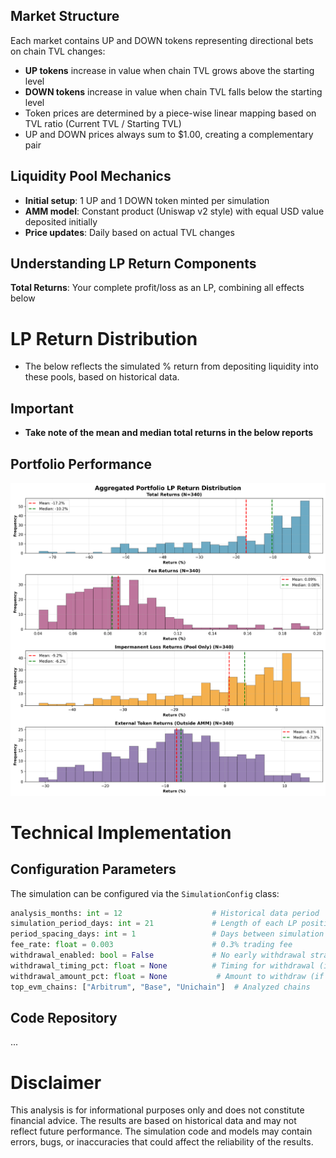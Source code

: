 ## Market Structure  
Each market contains UP and DOWN tokens representing directional bets on chain TVL changes:
- **UP tokens** increase in value when chain TVL grows above the starting level
- **DOWN tokens** increase in value when chain TVL falls below the starting level  
- Token prices are determined by a piece-wise linear mapping based on TVL ratio (Current TVL / Starting TVL)
- UP and DOWN prices always sum to $1.00, creating a complementary pair

## Liquidity Pool Mechanics
- **Initial setup**: 1 UP and 1 DOWN token minted per simulation
- **AMM model**: Constant product (Uniswap v2 style) with equal USD value deposited initially
- **Price updates**: Daily based on actual TVL changes

## Understanding LP Return Components

**Total Returns**: Your complete profit/loss as an LP, combining all effects below

# LP Return Distribution
- The below reflects the simulated % return from depositing liquidity into these pools, based on historical data.

## Important
- **Take note of the mean and median total returns in the below reports**

## Portfolio Performance
![Portfolio Return Distributions](portfolio_simulation/lp_returns/return_distributions.png)

# Technical Implementation

## Configuration Parameters
The simulation can be configured via the `SimulationConfig` class:
```python
analysis_months: int = 12                    # Historical data period
simulation_period_days: int = 21             # Length of each LP position
period_spacing_days: int = 1                 # Days between simulation starts  
fee_rate: float = 0.003                      # 0.3% trading fee
withdrawal_enabled: bool = False             # No early withdrawal strategy
withdrawal_timing_pct: float = None          # Timing for withdrawal (if enabled)
withdrawal_amount_pct: float = None           # Amount to withdraw (if enabled)
top_evm_chains: ["Arbitrum", "Base", "Unichain"]  # Analyzed chains
```

## Code Repository
...

# Disclaimer

This analysis is for informational purposes only and does not constitute financial advice. The results are based on historical data and may not reflect future performance. The simulation code and models may contain errors, bugs, or inaccuracies that could affect the reliability of the results.